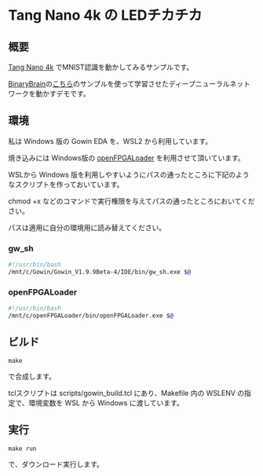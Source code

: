 # Tang Nano 4k の LEDチカチカ


## 概要

[Tang Nano 4k](https://wiki.sipeed.com/hardware/en/tang/Tang-Nano-4K/Nano-4K.html) でMNIST認識を動かしてみるサンプルです。

[BinaryBrain](https://github.com/ryuz/BinaryBrain)の[こちら](https://github.com/ryuz/BinaryBrain/blob/master/samples/python/mnist/MnistDifferentiableLut4Simple.ipynb)のサンプルを使って学習させたディープニューラルネットワークを動かすデモです。


## 環境

私は Windows 版の Gowin EDA を、WSL2 から利用しています。

焼き込みには Windows版の [openFPGALoader](https://github.com/trabucayre/openFPGALoader) を利用させて頂いています。

WSLから Windows 版を利用しやすいようにパスの通ったところに下記のようなスクリプトを作っておいています。

chmod +x などのコマンドで実行権限を与えてパスの通ったところにおいてください。

パスは適用に自分の環境用に読み替えてください。

### gw_sh

```bash
#!/usr/bin/bash
/mnt/c/Gowin/Gowin_V1.9.9Beta-4/IDE/bin/gw_sh.exe $@
```

### openFPGALoader

```bash
#!/usr/bin/bash
/mnt/c/openFPGALoader/bin/openFPGALoader.exe $@
```

## ビルド


```
make
```

で合成します。

tclスクリプトは scripts/gowin_build.tcl にあり、Makefile 内の WSLENV の指定で、環境変数を WSL から Windows に渡しています。


## 実行

```
make run
```

で、ダウンロード実行します。

